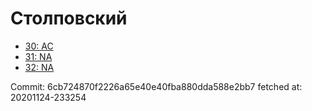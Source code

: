 # Столповский
- [30: AC](30.md)
- [31: NA](31.md)
- [32: NA](32.md)

Commit: 6cb724870f2226a65e40e40fba880dda588e2bb7
 fetched at: 20201124-233254
